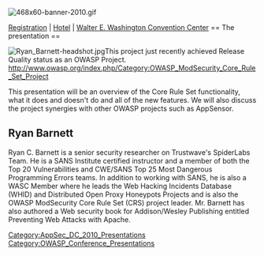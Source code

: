 ![468x60-banner-2010.gif](468x60-banner-2010.gif
"468x60-banner-2010.gif")

[Registration](https://guest.cvent.com/EVENTS/Register/IdentityConfirmation.aspx?e=d52c6f5f-d568-4e16-b8e0-b5e2bf87ab3a)
|
[Hotel](https://resweb.passkey.com/Resweb.do?mode=welcome_gi_new&groupID=2766908)
| [Walter E. Washington Convention
Center](http://www.dcconvention.com/)
\== The presentation ==

![Ryan_Barnett-headshot.jpg](Ryan_Barnett-headshot.jpg
"Ryan_Barnett-headshot.jpg")This project just recently achieved Release
Quality status as an OWASP Project.
<http://www.owasp.org/index.php/Category:OWASP_ModSecurity_Core_Rule_Set_Project>

This presentation will be an overview of the Core Rule Set
functionality, what it does and doesn't do and all of the new features.
We will also discuss the project synergies with other OWASP projects
such as AppSensor.

## Ryan Barnett

Ryan C. Barnett is a senior security researcher on Trustwave's
SpiderLabs Team. He is a SANS Institute certified instructor and a
member of both the Top 20 Vulnerabilities and CWE/SANS Top 25 Most
Dangerous Programming Errors teams. In addition to working with SANS, he
is also a WASC Member where he leads the Web Hacking Incidents Database
(WHID) and Distributed Open Proxy Honeypots Projects and is also the
OWASP ModSecurity Core Rule Set (CRS) project leader. Mr. Barnett has
also authored a Web security book for Addison/Wesley Publishing entitled
Preventing Web Attacks with Apache.

[Category:AppSec_DC_2010_Presentations](Category:AppSec_DC_2010_Presentations "wikilink")
[Category:OWASP_Conference_Presentations](Category:OWASP_Conference_Presentations "wikilink")